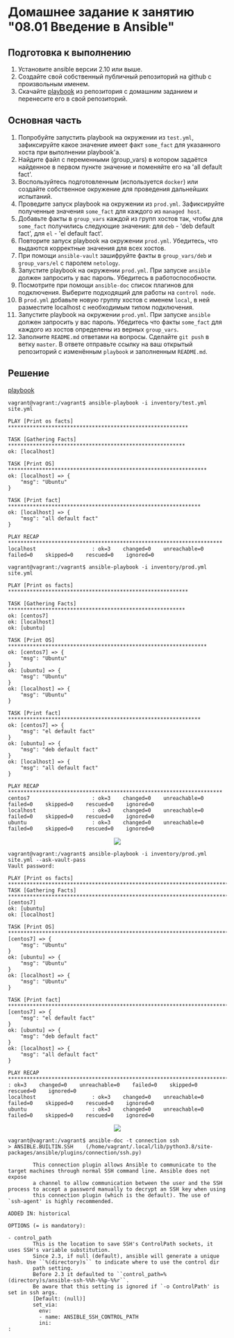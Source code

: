 # Домашнее задание к занятию "08.01 Введение в Ansible"

## Подготовка к выполнению
1. Установите ansible версии 2.10 или выше.
2. Создайте свой собственный публичный репозиторий на github с произвольным именем.
3. Скачайте [playbook](https://github.com/netology-code/mnt-homeworks/tree/MNT-7/08-ansible-01-base/playbook/) из репозитория с домашним заданием и перенесите его в свой репозиторий.

## Основная часть
1. Попробуйте запустить playbook на окружении из `test.yml`, зафиксируйте какое значение имеет факт `some_fact` для указанного хоста при выполнении playbook'a.
2. Найдите файл с переменными (group_vars) в котором задаётся найденное в первом пункте значение и поменяйте его на 'all default fact'.
3. Воспользуйтесь подготовленным (используется `docker`) или создайте собственное окружение для проведения дальнейших испытаний.
4. Проведите запуск playbook на окружении из `prod.yml`. Зафиксируйте полученные значения `some_fact` для каждого из `managed host`.
5. Добавьте факты в `group_vars` каждой из групп хостов так, чтобы для `some_fact` получились следующие значения: для `deb` - 'deb default fact', для `el` - 'el default fact'.
6.  Повторите запуск playbook на окружении `prod.yml`. Убедитесь, что выдаются корректные значения для всех хостов.
7. При помощи `ansible-vault` зашифруйте факты в `group_vars/deb` и `group_vars/el` с паролем `netology`.
8. Запустите playbook на окружении `prod.yml`. При запуске `ansible` должен запросить у вас пароль. Убедитесь в работоспособности.
9. Посмотрите при помощи `ansible-doc` список плагинов для подключения. Выберите подходящий для работы на `control node`.
10. В `prod.yml` добавьте новую группу хостов с именем  `local`, в ней разместите localhost с необходимым типом подключения.
11. Запустите playbook на окружении `prod.yml`. При запуске `ansible` должен запросить у вас пароль. Убедитесь что факты `some_fact` для каждого из хостов определены из верных `group_vars`.
12. Заполните `README.md` ответами на вопросы. Сделайте `git push` в ветку `master`. В ответе отправьте ссылку на ваш открытый репозиторий с изменённым `playbook` и заполненным `README.md`.

## Решение

[playbook](https://github.com/korotkov-dmitry/ansible-netology)

```
vagrant@vagrant:/vagrant$ ansible-playbook -i inventory/test.yml site.yml

PLAY [Print os facts] **********************************************************

TASK [Gathering Facts] *********************************************************
ok: [localhost]

TASK [Print OS] ****************************************************************
ok: [localhost] => {
    "msg": "Ubuntu"
}

TASK [Print fact] **************************************************************
ok: [localhost] => {
    "msg": "all default fact"
}

PLAY RECAP *********************************************************************
localhost                  : ok=3    changed=0    unreachable=0    failed=0    skipped=0    rescued=0    ignored=0

vagrant@vagrant:/vagrant$ ansible-playbook -i inventory/prod.yml site.yml

PLAY [Print os facts] **********************************************************

TASK [Gathering Facts] *********************************************************
ok: [centos7]
ok: [localhost]
ok: [ubuntu]

TASK [Print OS] ****************************************************************
ok: [centos7] => {
    "msg": "Ubuntu"
}
ok: [ubuntu] => {
    "msg": "Ubuntu"
}
ok: [localhost] => {
    "msg": "Ubuntu"
}

TASK [Print fact] **************************************************************
ok: [centos7] => {
    "msg": "el default fact"
}
ok: [ubuntu] => {
    "msg": "deb default fact"
}
ok: [localhost] => {
    "msg": "all default fact"
}

PLAY RECAP *********************************************************************
centos7                    : ok=3    changed=0    unreachable=0    failed=0    skipped=0    rescued=0    ignored=0
localhost                  : ok=3    changed=0    unreachable=0    failed=0    skipped=0    rescued=0    ignored=0
ubuntu                     : ok=3    changed=0    unreachable=0    failed=0    skipped=0    rescued=0    ignored=0
```

<p align="center">
  <img src="./img/AN.png">
</p>

```
vagrant@vagrant:/vagrant$ ansible-playbook -i inventory/prod.yml site.yml --ask-vault-pass
Vault password: 

PLAY [Print os facts] ***********************************************************************************************************************************************************
TASK [Gathering Facts] **********************************************************************************************************************************************************ok: [centos7]
ok: [ubuntu]
ok: [localhost]

TASK [Print OS] *****************************************************************************************************************************************************************ok: [centos7] => { 
    "msg": "Ubuntu"
}
ok: [ubuntu] => {  
    "msg": "Ubuntu"
}
ok: [localhost] => {
    "msg": "Ubuntu" 
}

TASK [Print fact] ***************************************************************************************************************************************************************ok: [centos7] => {
    "msg": "el default fact"
}
ok: [ubuntu] => {
    "msg": "deb default fact"
}
ok: [localhost] => {
    "msg": "all default fact"
}

PLAY RECAP **********************************************************************************************************************************************************************centos7                    : ok=3    changed=0    unreachable=0    failed=0    skipped=0    rescued=0    ignored=0
localhost                  : ok=3    changed=0    unreachable=0    failed=0    skipped=0    rescued=0    ignored=0
ubuntu                     : ok=3    changed=0    unreachable=0    failed=0    skipped=0    rescued=0    ignored=0
```

<p align="center">
  <img src="./img/AN_1.png">
</p>

```
vagrant@vagrant:/vagrant$ ansible-doc -t connection ssh
> ANSIBLE.BUILTIN.SSH    (/home/vagrant/.local/lib/python3.8/site-packages/ansible/plugins/connection/ssh.py)

        This connection plugin allows Ansible to communicate to the target machines through normal SSH command line. Ansible does not expose
        a channel to allow communication between the user and the SSH process to accept a password manually to decrypt an SSH key when using
        this connection plugin (which is the default). The use of `ssh-agent' is highly recommended.

ADDED IN: historical

OPTIONS (= is mandatory):

- control_path
        This is the location to save SSH's ControlPath sockets, it uses SSH's variable substitution.
        Since 2.3, if null (default), ansible will generate a unique hash. Use ``%(directory)s`` to indicate where to use the control dir
        path setting.
        Before 2.3 it defaulted to ``control_path=%(directory)s/ansible-ssh-%%h-%%p-%%r``.
        Be aware that this setting is ignored if `-o ControlPath' is set in ssh args.
        [Default: (null)]
        set_via:
          env:
          - name: ANSIBLE_SSH_CONTROL_PATH
          ini:
:
```
